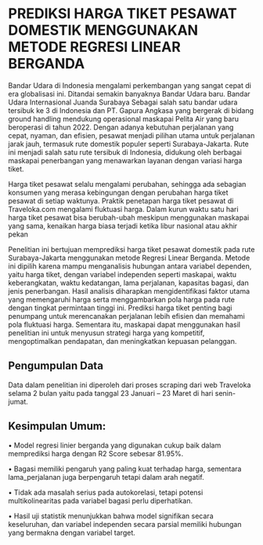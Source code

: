 # PREDIKSI HARGA TIKET PESAWAT DOMESTIK MENGGUNAKAN METODE REGRESI LINEAR BERGANDA 

Bandar Udara di Indonesia mengalami perkembangan yang sangat cepat di era globalisasi ini. Ditandai semakin banyaknya Bandar Udara baru. Bandar Udara Internasional Juanda Surabaya Sebagai salah satu bandar udara tersibuk ke 3 di Indonesia dan PT. Gapura Angkasa yang bergerak di bidang ground handling mendukung operasional maskapai Pelita Air yang baru beroperasi di tahun 2022. Dengan adanya kebutuhan perjalanan yang cepat, nyaman, dan efisien, pesawat menjadi pilihan utama untuk perjalanan jarak jauh, termasuk rute domestik populer seperti Surabaya-Jakarta. Rute ini menjadi salah satu rute tersibuk di Indonesia, didukung oleh berbagai maskapai penerbangan yang menawarkan layanan dengan variasi harga tiket. 

Harga tiket pesawat selalu mengalami perubahan, sehingga ada sebagian konsumen yang merasa kebingungan dengan perubahan harga tiket pesawat di setiap waktunya. Praktik penetapan harga tiket pesawat di Traveloka.com mengalami fluktuasi harga. Dalam kurun waktu satu hari harga tiket pesawat bisa berubah-ubah meskipun menggunakan maskapai yang sama, kenaikan harga biasa terjadi ketika libur nasional atau akhir pekan

Penelitian ini bertujuan memprediksi harga tiket pesawat domestik pada rute Surabaya-Jakarta menggunakan metode Regresi Linear Berganda. Metode ini dipilih karena mampu menganalisis hubungan antara variabel dependen, yaitu harga tiket, dengan variabel independen seperti maskapai, waktu keberangkatan, waktu kedatangan, lama perjalanan, kapasitas bagasi, dan jenis penerbangan. Hasil analisis diharapkan mengidentifikasi faktor utama yang memengaruhi harga serta menggambarkan pola harga pada rute dengan tingkat permintaan tinggi ini. Prediksi harga tiket penting bagi penumpang untuk merencanakan perjalanan lebih efisien dan memahami pola fluktuasi harga. Sementara itu, maskapai dapat menggunakan hasil penelitian ini untuk menyusun strategi harga yang kompetitif, mengoptimalkan pendapatan, dan meningkatkan kepuasan pelanggan.

## Pengumpulan Data
Data dalam penelitian ini diperoleh dari proses scraping dari web Traveloka selama 2 bulan yaitu pada tanggal 23 Januari – 23 Maret di hari senin-jumat. 

## Kesimpulan Umum:

•	Model regresi linier berganda yang digunakan cukup baik dalam memprediksi harga dengan R2 Score sebesar 81.95%.

•	Bagasi memiliki pengaruh yang paling kuat terhadap harga, sementara lama_perjalanan juga berpengaruh tetapi dalam arah negatif.

•	Tidak ada masalah serius pada autokorelasi, tetapi potensi multikolinearitas pada variabel bagasi perlu diperhatikan.

•	Hasil uji statistik menunjukkan bahwa model signifikan secara keseluruhan, dan variabel independen secara parsial memiliki hubungan yang bermakna dengan variabel target.

